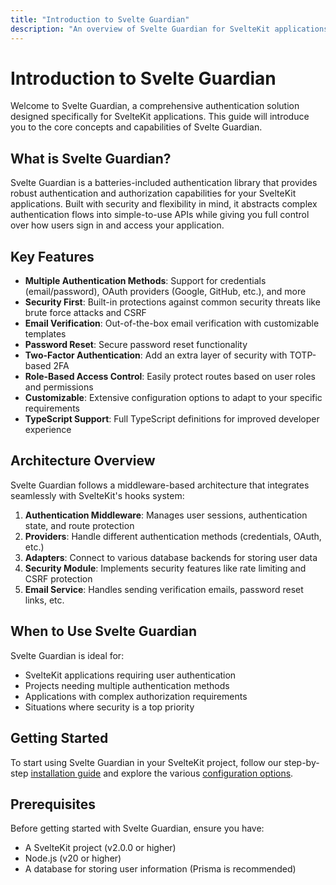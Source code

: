 ```yaml
---
title: "Introduction to Svelte Guardian"
description: "An overview of Svelte Guardian for SvelteKit applications."
---
```


# Introduction to Svelte Guardian

Welcome to Svelte Guardian, a comprehensive authentication solution designed specifically for SvelteKit applications. This guide will introduce you to the core concepts and capabilities of Svelte Guardian.

## What is Svelte Guardian?

Svelte Guardian is a batteries-included authentication library that provides robust authentication and authorization capabilities for your SvelteKit applications. Built with security and flexibility in mind, it abstracts complex authentication flows into simple-to-use APIs while giving you full control over how users sign in and access your application.

## Key Features

- **Multiple Authentication Methods**: Support for credentials (email/password), OAuth providers (Google, GitHub, etc.), and more
- **Security First**: Built-in protections against common security threats like brute force attacks and CSRF
- **Email Verification**: Out-of-the-box email verification with customizable templates
- **Password Reset**: Secure password reset functionality
- **Two-Factor Authentication**: Add an extra layer of security with TOTP-based 2FA
- **Role-Based Access Control**: Easily protect routes based on user roles and permissions
- **Customizable**: Extensive configuration options to adapt to your specific requirements
- **TypeScript Support**: Full TypeScript definitions for improved developer experience

## Architecture Overview

Svelte Guardian follows a middleware-based architecture that integrates seamlessly with SvelteKit's hooks system:

1. **Authentication Middleware**: Manages user sessions, authentication state, and route protection
2. **Providers**: Handle different authentication methods (credentials, OAuth, etc.)
3. **Adapters**: Connect to various database backends for storing user data
4. **Security Module**: Implements security features like rate limiting and CSRF protection
5. **Email Service**: Handles sending verification emails, password reset links, etc.

## When to Use Svelte Guardian

Svelte Guardian is ideal for:

- SvelteKit applications requiring user authentication
- Projects needing multiple authentication methods
- Applications with complex authorization requirements
- Situations where security is a top priority

## Getting Started

To start using Svelte Guardian in your SvelteKit project, follow our step-by-step [installation guide](./installation.md) and explore the various [configuration options](./configuration.md).

## Prerequisites

Before getting started with Svelte Guardian, ensure you have:

- A SvelteKit project (v2.0.0 or higher)
- Node.js (v20 or higher)
- A database for storing user information (Prisma is recommended)
